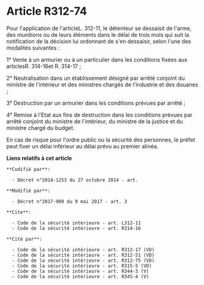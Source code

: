 # Article R312-74

Pour l'application de l'articleL. 312-11, le détenteur se dessaisit de l'arme, des munitions ou de leurs éléments dans le
délai de trois mois qui suit la notification de la décision lui ordonnant de s'en dessaisir, selon l'une des modalités
suivantes :

1° Vente à un armurier ou à un particulier dans les conditions fixées aux articlesR. 314-16et R. 314-17 ;

2° Neutralisation dans un établissement désigné par arrêté conjoint du ministre de l'intérieur et des ministres chargés de
l'industrie et des douanes ;

3° Destruction par un armurier dans les conditions prévues par arrêté ;

4° Remise à l'Etat aux fins de destruction dans les conditions prévues par arrêté conjoint du ministre de l'intérieur, du
ministre de la justice et du ministre chargé du budget.

En cas de risque pour l'ordre public ou la sécurité des personnes, le préfet peut fixer un délai inférieur au délai prévu au
premier alinéa.

**Liens relatifs à cet article**

	**Codifié par**:

	  - Décret n°2014-1253 du 27 octobre 2014 - art.

	**Modifié par**:

	  - Décret n°2017-909 du 9 mai 2017 - art. 3

	**Cite**:

	  - Code de la sécurité intérieure - art. L312-11
	  - Code de la sécurité intérieure - art. R314-16

	**Cité par**:

	  - Code de la sécurité intérieure - art. R312-17 (VD)
	  - Code de la sécurité intérieure - art. R312-51 (VD)
	  - Code de la sécurité intérieure - art. R312-75 (VD)
	  - Code de la sécurité intérieure - art. R315-5 (VD)
	  - Code de la sécurité intérieure - art. R344-3 (V)
	  - Code de la sécurité intérieure - art. R345-4 (V)
